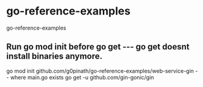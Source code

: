 # go-reference-examples
go-reference-examples

## Run go mod init before go get --- go get doesnt install binaries anymore.
 go mod init github.com/g0pinath/go-reference-examples/web-service-gin -- where main.go exists
 go get -u github.com/gin-gonic/gin 